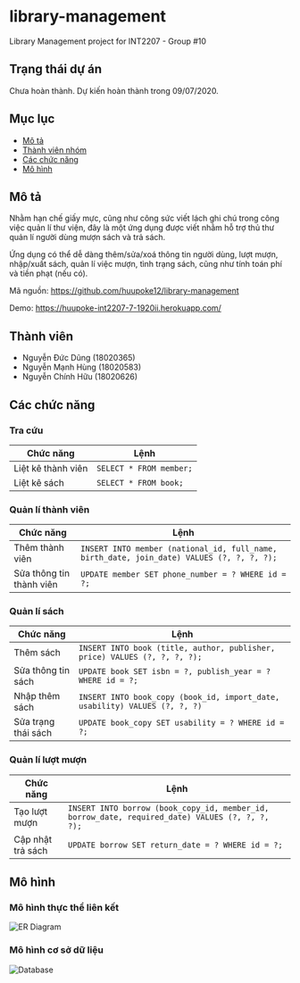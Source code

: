 # library-management

Library Management project for INT2207 - Group #10

## Trạng thái dự án

Chưa hoàn thành. Dự kiến hoàn thành trong 09/07/2020.

## Mục lục

- [Mô tả](#mô-tả)
- [Thành viên nhóm](#thành-viên)
- [Các chức năng](#các-chức-năng)
- [Mô hình](#mô-hình)

## Mô tả

Nhằm hạn chế giấy mực, cũng như công sức viết lách ghi chú trong công việc quản lí thư viện, đây là một ứng dụng được viết nhằm hỗ trợ thủ thư quản lí người dùng mượn sách và trả sách.

Ứng dụng có thể dễ dàng thêm/sửa/xoá thông tin người dùng, lượt mượn, nhập/xuất sách, quản lí việc mượn, tình trạng sách, cũng như tính toán phí và tiền phạt (nếu có).

Mã nguồn: https://github.com/huupoke12/library-management

Demo: https://huupoke-int2207-7-1920ii.herokuapp.com/

## Thành viên
* Nguyễn Đức Dũng (18020365)
* Nguyễn Mạnh Hùng (18020583)
* Nguyễn Chính Hữu (18020626)

## Các chức năng

### Tra cứu

| Chức năng          | Lệnh                     |
| ------------------ | ------------------------ |
| Liệt kê thành viên | `SELECT * FROM member;`  |
| Liệt kê sách       | `SELECT * FROM book;`    |

### Quản lí thành viên

| Chức năng                | Lệnh                                                                                      |
| ------------------------ | ----------------------------------------------------------------------------------------- |
| Thêm thành viên          | `INSERT INTO member (national_id, full_name, birth_date, join_date) VALUES (?, ?, ?, ?);` |
| Sửa thông tin thành viên | `UPDATE member SET phone_number = ? WHERE id = ?;`                                        |

### Quản lí sách

| Chức năng           | Lệnh                                                                       |
| ------------------- | -------------------------------------------------------------------------- |
| Thêm sách           | `INSERT INTO book (title, author, publisher, price) VALUES (?, ?, ?, ?);`  |
| Sửa thông tin sách  | `UPDATE book SET isbn = ?, publish_year = ? WHERE id = ?;`                 |
| Nhập thêm sách      | `INSERT INTO book_copy (book_id, import_date, usability) VALUES (?, ?, ?)` |
| Sửa trạng thái sách | `UPDATE book_copy SET usability = ? WHERE id = ?;`                         |

### Quản lí lượt mượn

| Chức năng         | Lệnh                                                                                            |
| ----------------- | ----------------------------------------------------------------------------------------------- |
| Tạo lượt mượn     | `INSERT INTO borrow (book_copy_id, member_id, borrow_date, required_date) VALUES (?, ?, ?, ?);` |
| Cập nhật trả sách | `UPDATE borrow SET return_date = ? WHERE id = ?;`                                               |

## Mô hình

### Mô hình thực thể liên kết

![ER Diagram](https://i.imgur.com/VXfA7Vu.png)

### Mô hình cơ sở dữ liệu

![Database](https://i.imgur.com/TB4ic58.png)
